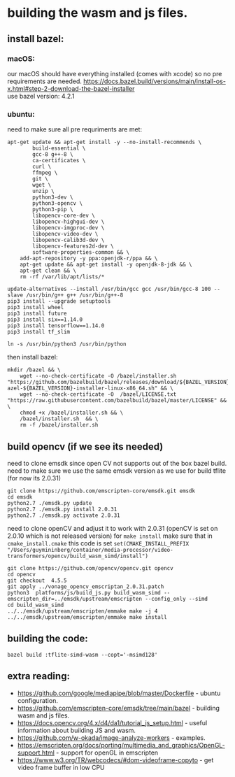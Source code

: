 # building the wasm and js files.

## install bazel:
### macOS:
our macOS should have everything installed (comes with xcode) so no pre requirements are needed.
https://docs.bazel.build/versions/main/install-os-x.html#step-2-download-the-bazel-installer \
use bazel version: 4.2.1

### ubuntu:
need to make sure all pre requriments are met:
```
apt-get update && apt-get install -y --no-install-recommends \
        build-essential \
        gcc-8 g++-8 \
        ca-certificates \
        curl \
        ffmpeg \
        git \
        wget \
        unzip \
        python3-dev \
        python3-opencv \
        python3-pip \
        libopencv-core-dev \
        libopencv-highgui-dev \
        libopencv-imgproc-dev \
        libopencv-video-dev \
        libopencv-calib3d-dev \
        libopencv-features2d-dev \
        software-properties-common && \
    add-apt-repository -y ppa:openjdk-r/ppa && \
    apt-get update && apt-get install -y openjdk-8-jdk && \
    apt-get clean && \
    rm -rf /var/lib/apt/lists/*

update-alternatives --install /usr/bin/gcc gcc /usr/bin/gcc-8 100 --slave /usr/bin/g++ g++ /usr/bin/g++-8
pip3 install --upgrade setuptools
pip3 install wheel
pip3 install future
pip3 install six==1.14.0
pip3 install tensorflow==1.14.0
pip3 install tf_slim

ln -s /usr/bin/python3 /usr/bin/python
```

then install bazel:
```
mkdir /bazel && \
    wget --no-check-certificate -O /bazel/installer.sh "https://github.com/bazelbuild/bazel/releases/download/${BAZEL_VERSION}/b\
azel-${BAZEL_VERSION}-installer-linux-x86_64.sh" && \
    wget --no-check-certificate -O  /bazel/LICENSE.txt "https://raw.githubusercontent.com/bazelbuild/bazel/master/LICENSE" && \
    chmod +x /bazel/installer.sh && \
    /bazel/installer.sh  && \
    rm -f /bazel/installer.sh
```

## build opencv (if we see its needed)
need to clone emsdk since open CV not supports out of the box bazel build.
need to make sure we use the same emsdk version as we use for build tflite (for now its 2.0.31)
```
git clone https://github.com/emscripten-core/emsdk.git emsdk
cd emsdk
python2.7 ./emsdk.py update
python2.7 ./emsdk.py install 2.0.31
python2.7 ./emsdk.py activate 2.0.31
```

need to clone openCV and adjust it to work with 2.0.31 (openCV is set on 2.0.10 which is not released version)
for `make install` make sure that in `cmake_install.cmake` this code is set `set(CMAKE_INSTALL_PREFIX "/Users/guymininberg/container/media-processor/video-transformers/opencv/build_wasm_simd/install")`
```
git clone https://github.com/opencv/opencv.git opencv
cd opencv
git checkout  4.5.5
git apply ../vonage_opencv_emscriptan_2.0.31.patch
python3  platforms/js/build_js.py build_wasm_simd --emscripten_dir=../emsdk/upstream/emscripten --config_only --simd
cd build_wasm_simd
../../emsdk/upstream/emscripten/emmake make -j 4
../../emsdk/upstream/emscripten/emmake make install 
```


## building the code:
```
bazel build :tflite-simd-wasm --copt='-msimd128'
```

## extra reading:
- https://github.com/google/mediapipe/blob/master/Dockerfile - ubuntu configuration.
- https://github.com/emscripten-core/emsdk/tree/main/bazel - building wasm and js files.
- https://docs.opencv.org/4.x/d4/da1/tutorial_js_setup.html - useful information about building JS and wasm.
- https://github.com/w-okada/image-analyze-workers - examples.
- https://emscripten.org/docs/porting/multimedia_and_graphics/OpenGL-support.html - support for openGL in emscripten
- https://www.w3.org/TR/webcodecs/#dom-videoframe-copyto - get video frame buffer in low CPU
